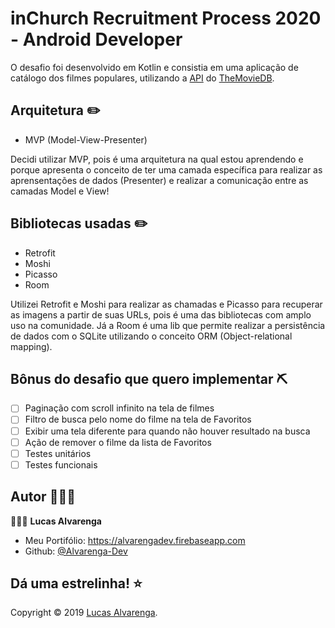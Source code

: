 # inChurch Recruitment Process 2020 - Android Developer

O desafio foi desenvolvido em Kotlin e consistia em uma aplicação de catálogo dos filmes populares, utilizando a [API](https://developers.themoviedb.org/3/getting-started/introduction) do [TheMovieDB](https://www.themoviedb.org/).

## Arquitetura ✏️

- MVP (Model-View-Presenter)

Decidi utilizar MVP, pois é uma arquitetura na qual estou aprendendo e porque apresenta o conceito de ter uma camada específica para realizar as aprensentações de dados (Presenter) e realizar a comunicação entre as camadas Model e View!

## Bibliotecas usadas ✏️

- Retrofit
- Moshi
- Picasso
- Room

Utilizei Retrofit e Moshi para realizar as chamadas e Picasso para recuperar as imagens a partir de suas URLs, pois é uma das bibliotecas com amplo uso na comunidade. Já a Room é uma lib que permite realizar a persistência de dados com o SQLite utilizando o conceito ORM (Object-relational mapping). 

## Bônus do desafio que quero implementar ⛏

- [ ] Paginação com scroll infinito na tela de filmes
- [ ] Filtro de busca pelo nome do filme na tela de Favoritos
- [ ] Exibir uma tela diferente para quando não houver resultado na busca
- [ ] Ação de remover o filme da lista de Favoritos
- [ ] Testes unitários
- [ ] Testes funcionais

## Autor 🙋🏻‍♂️

💁🏻‍♂️ **Lucas Alvarenga**

* Meu Portifólio: https://alvarengadev.firebaseapp.com
* Github: [@Alvarenga-Dev](https://github.com/Alvarenga-Dev)

## Dá uma estrelinha! ⭐️

Copyright © 2019 [Lucas Alvarenga](https://github.com/Alvarenga-Dev). <br/>
